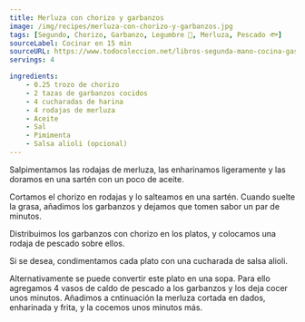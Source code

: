 ```yaml
---
title: Merluza con chorizo y garbanzos
image: /img/recipes/merluza-con-chorizo-y-garbanzos.jpg
tags: [Segundo, Chorizo, Garbanzo, Legumbre 🫛, Merluza, Pescado 🐟]
sourceLabel: Cocinar en 15 min
sourceURL: https://www.todocoleccion.net/libros-segunda-mano-cocina-gastronomia/pronto-cocinar-15-min~x158273526
servings: 4

ingredients:
    - 0.25 trozo de chorizo
    - 2 tazas de garbanzos cocidos
    - 4 cucharadas de harina
    - 4 rodajas de merluza
    - Aceite
    - Sal
    - Pimimenta
    - Salsa alioli (opcional)
---
```


Salpimentamos las rodajas de merluza, las enharinamos ligeramente y las doramos
en una sartén con un poco de aceite.

Cortamos el chorizo en rodajas y lo salteamos en una sartén. Cuando suelte la
grasa, añadimos los garbanzos y dejamos que tomen sabor un par de minutos.

Distribuimos los garbanzos con chorizo en los platos, y colocamos una rodaja de
pescado sobre ellos.

Si se desea, condimentamos cada plato con una cucharada de salsa alioli.

Alternativamente se puede convertir este plato en una sopa. Para ello agregamos
4 vasos de caldo de pescado a los garbanzos y los deja cocer unos minutos.
Añadimos a cntinuación la merluza cortada en dados, enharinada y frita, y la
cocemos unos minutos más.
